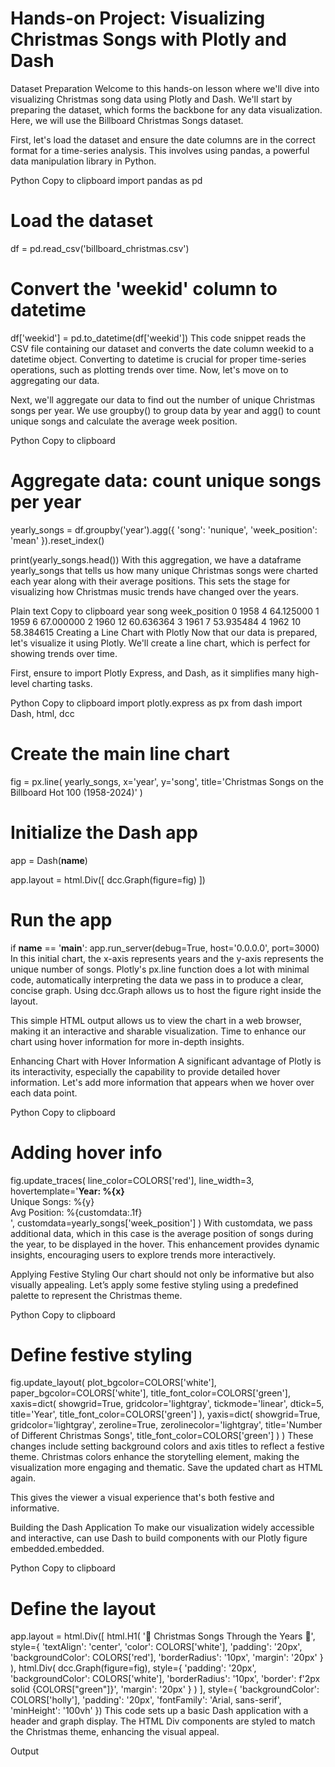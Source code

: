 # Hands-on Project: Visualizing Christmas Songs with Plotly and Dash

Dataset Preparation
Welcome to this hands-on lesson where we'll dive into visualizing Christmas song data using Plotly and Dash. We'll start by preparing the dataset, which forms the backbone for any data visualization. Here, we will use the Billboard Christmas Songs dataset.

First, let's load the dataset and ensure the date columns are in the correct format for a time-series analysis. This involves using pandas, a powerful data manipulation library in Python.

Python
Copy to clipboard
import pandas as pd

# Load the dataset
df = pd.read_csv('billboard_christmas.csv')

# Convert the 'weekid' column to datetime
df['weekid'] = pd.to_datetime(df['weekid'])
This code snippet reads the CSV file containing our dataset and converts the date column weekid to a datetime object. Converting to datetime is crucial for proper time-series operations, such as plotting trends over time. Now, let's move on to aggregating our data.

Next, we'll aggregate our data to find out the number of unique Christmas songs per year. We use groupby() to group data by year and agg() to count unique songs and calculate the average week position.

Python
Copy to clipboard
# Aggregate data: count unique songs per year
yearly_songs = df.groupby('year').agg({
    'song': 'nunique',
    'week_position': 'mean'
}).reset_index()

print(yearly_songs.head())
With this aggregation, we have a dataframe yearly_songs that tells us how many unique Christmas songs were charted each year along with their average positions. This sets the stage for visualizing how Christmas music trends have changed over the years.

Plain text
Copy to clipboard
   year  song  week_position
0  1958     4      64.125000
1  1959     6      67.000000
2  1960    12      60.636364
3  1961     7      53.935484
4  1962    10      58.384615
Creating a Line Chart with Plotly
Now that our data is prepared, let's visualize it using Plotly. We'll create a line chart, which is perfect for showing trends over time.

First, ensure to import Plotly Express, and Dash, as it simplifies many high-level charting tasks.

Python
Copy to clipboard
import plotly.express as px
from dash import Dash, html, dcc

# Create the main line chart
fig = px.line(
    yearly_songs,
    x='year',
    y='song',
    title='Christmas Songs on the Billboard Hot 100 (1958-2024)'
)
# Initialize the Dash app
app = Dash(__name__)

app.layout = html.Div([
    dcc.Graph(figure=fig)
])

# Run the app
if __name__ == '__main__':
    app.run_server(debug=True, host='0.0.0.0', port=3000)
In this initial chart, the x-axis represents years and the y-axis represents the unique number of songs. Plotly's px.line function does a lot with minimal code, automatically interpreting the data we pass in to produce a clear, concise graph. Using dcc.Graph allows us to host the figure right inside the layout.

This simple HTML output allows us to view the chart in a web browser, making it an interactive and sharable visualization. Time to enhance our chart using hover information for more in-depth insights.

Enhancing Chart with Hover Information
A significant advantage of Plotly is its interactivity, especially the capability to provide detailed hover information. Let's add more information that appears when we hover over each data point.

Python
Copy to clipboard
# Adding hover info
fig.update_traces(
    line_color=COLORS['red'],
    line_width=3,
    hovertemplate='<b>Year: %{x}</b><br>Unique Songs: %{y}<br>Avg Position: %{customdata:.1f}<br>',
    customdata=yearly_songs['week_position']
)
With customdata, we pass additional data, which in this case is the average position of songs during the year, to be displayed in the hover. This enhancement provides dynamic insights, encouraging users to explore trends more interactively.

Applying Festive Styling
Our chart should not only be informative but also visually appealing. Let’s apply some festive styling using a predefined palette to represent the Christmas theme.

Python
Copy to clipboard
# Define festive styling
fig.update_layout(
    plot_bgcolor=COLORS['white'],
    paper_bgcolor=COLORS['white'],
    title_font_color=COLORS['green'],
    xaxis=dict(
        showgrid=True,
        gridcolor='lightgray',
        tickmode='linear',
        dtick=5,
        title='Year',
        title_font_color=COLORS['green']
    ),
    yaxis=dict(
        showgrid=True,
        gridcolor='lightgray',
        zeroline=True,
        zerolinecolor='lightgray',
        title='Number of Different Christmas Songs',
        title_font_color=COLORS['green']
    )
)
These changes include setting background colors and axis titles to reflect a festive theme. Christmas colors enhance the storytelling element, making the visualization more engaging and thematic. Save the updated chart as HTML again.

This gives the viewer a visual experience that's both festive and informative.

Building the Dash Application
To make our visualization widely accessible and interactive, can use Dash to build components with our Plotly figure embedded.embedded.

Python
Copy to clipboard
# Define the layout
app.layout = html.Div([
    html.H1(
        '🎄 Christmas Songs Through the Years 🎅', 
        style={
            'textAlign': 'center',
            'color': COLORS['white'],
            'padding': '20px',
            'backgroundColor': COLORS['red'],
            'borderRadius': '10px',
            'margin': '20px'
        }
    ),
    html.Div(
        dcc.Graph(figure=fig),
        style={
            'padding': '20px',
            'backgroundColor': COLORS['white'],
            'borderRadius': '10px',
            'border': f'2px solid {COLORS["green"]}',
            'margin': '20px'
        }
    )
], style={
    'backgroundColor': COLORS['holly'],
    'padding': '20px',
    'fontFamily': 'Arial, sans-serif',
    'minHeight': '100vh'
})
This code sets up a basic Dash application with a header and graph display. The HTML Div components are styled to match the Christmas theme, enhancing the visual appeal.

Output


